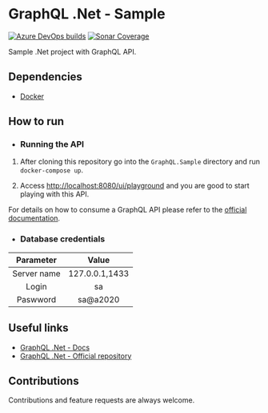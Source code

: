 # GraphQL .Net - Sample

[![Azure DevOps builds](https://img.shields.io/azure-devops/build/raschmitt/7618d927-8467-43e2-b5e9-1aeddc1fbfdc/24?label=Build%20%26%20Test&style=flat-square)](https://dev.azure.com/raschmitt/raschmitt/_build?definitionId=24)
[![Sonar Coverage](https://img.shields.io/sonar/coverage/raschmitt_graphql-dot-net-sample?label=Code%20Coverage&server=https%3A%2F%2Fsonarcloud.io&style=flat-square)](https://sonarcloud.io/dashboard?id=raschmitt_graphql-dot-net-sample)

Sample .Net project with GraphQL API.

## Dependencies 

- [Docker](https://docs.docker.com/get-docker/)

## How to run

- ### Running the API 

1. After cloning this repository go into the `GraphQL.Sample` directory and run `docker-compose up`.

2. Access [http://localhost:8080/ui/playground](http://localhost:8080/ui/playground) and you are good to start playing with this API.

For details on how to consume a GraphQL API please refer to the [official documentation](https://graphql.org/learn/queries/).

- ### Database credentials

| Parameter | Value |
| :---: | :---: |
| Server name | 127.0.0.1,1433 |
| Login | sa |
| Paswword | sa@a2020 |

## Useful links

- [GraphQL .Net - Docs](https://graphql-dotnet.github.io/docs/getting-started/introduction)
- [GraphQL .Net - Official repository](https://github.com/graphql-dotnet/graphql-dotnet)
 
## Contributions

  Contributions and feature requests are always welcome.
